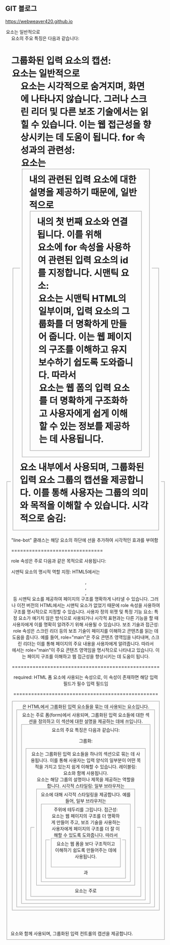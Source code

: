 ## GIT 블로그
https://webweaver420.github.io

<legend> 요소는 일반적으로 <fieldset> 요소와 함께 사용되며, 그룹화된 입력 컨트롤의 캡션을 제공합니다. <legend> 요소의 주요 특징은 다음과 같습니다:

그룹화된 입력 요소의 캡션: <legend> 요소는 일반적으로 <fieldset> 요소 내부에서 사용되며, 그룹화된 입력 요소 그룹의 캡션을 제공합니다. 이를 통해 사용자는 그룹의 의미와 목적을 이해할 수 있습니다.
시각적으로 숨김: <legend> 요소는 시각적으로 숨겨지며, 화면에 나타나지 않습니다. 그러나 스크린 리더 및 다른 보조 기술에서는 읽힐 수 있습니다. 이는 웹 접근성을 향상시키는 데 도움이 됩니다.
for 속성과의 관련성: <legend> 요소는 <fieldset> 내의 관련된 입력 요소에 대한 설명을 제공하기 때문에, 일반적으로 <fieldset> 내의 첫 번째 <label> 요소와 연결됩니다. 이를 위해 <legend> 요소에 for 속성을 사용하여 관련된 입력 요소의 id를 지정합니다.
시맨틱 요소: <legend> 요소는 시맨틱 HTML의 일부이며, 입력 요소의 그룹화를 더 명확하게 만들어 줍니다. 이는 웹 페이지의 구조를 이해하고 유지 보수하기 쉽도록 도와줍니다.
따라서 <legend> 요소는 웹 폼의 입력 요소를 더 명확하게 구조화하고 사용자에게 쉽게 이해할 수 있는 정보를 제공하는 데 사용됩니다.
===============================
 "line-bot" 클래스는 해당 요소의 하단에 선을 추가하여 시각적인 효과를 부여함

===============================

role 속성은 주로 다음과 같은 목적으로 사용됩니다:

시맨틱 요소의 명시적 역할 지정: HTML5에서는 <header>, <nav>, <main>, <footer> 등 시맨틱 요소를 제공하여 페이지의 구조를 명확하게 나타낼 수 있습니다. 그러나 이전 버전의 HTML에서는 시맨틱 요소가 없었기 때문에 role 속성을 사용하여 구조를 명시적으로 지정할 수 있습니다.
사용자 정의 위젯 및 특정 기능 요소: 특정 요소가 예기치 않은 방식으로 사용되거나 시각적 표현과는 다른 기능을 할 때 사용자에게 이를 명확히 알려주기 위해 사용될 수 있습니다.
보조 기술과 접근성: role 속성은 스크린 리더 등의 보조 기술이 페이지를 이해하고 콘텐츠를 읽는 데 도움을 줍니다. 예를 들어, role="main"은 주요 콘텐츠 영역임을 나타내며, 스크린 리더는 이를 통해 페이지의 주요 내용을 사용자에게 알려줍니다.
따라서 <main id="main" role="main">에서는 role="main"이 주요 콘텐츠 영역임을 명시적으로 나타내고 있습니다. 이는 페이지 구조를 이해하고 웹 접근성을 향상시키는 데 도움이 됩니다.


==================================================

required: HTML 폼 요소에 사용되는 속성으로, 이 속성이 존재하면 해당 입력 필드가 필수 입력 필드임

=================================================

<fieldset>은 HTML에서 그룹화된 입력 요소들을 묶는 데 사용되는 요소입니다. <fieldset> 요소는 주로 폼(form)에서 사용되며, 그룹화된 입력 요소들에 대한 섹션을 정의하고 이 섹션에 대한 설명을 제공하는 데에 쓰입니다.

<fieldset> 요소의 주요 특징은 다음과 같습니다:

그룹화: <fieldset> 요소는 그룹화된 입력 요소들을 하나의 섹션으로 묶는 데 사용됩니다. 이를 통해 사용자는 입력 양식의 일부분이 어떤 목적을 가지고 있는지 쉽게 이해할 수 있습니다.
레이블링: <fieldset> 요소는 주로 <legend> 요소와 함께 사용됩니다. <legend> 요소는 해당 그룹의 설명이나 제목을 제공하는 역할을 합니다.
시각적 스타일링: 일부 브라우저는 <fieldset> 요소에 대해 시각적 스타일링을 제공합니다. 예를 들어, 일부 브라우저는 <fieldset> 주위에 테두리를 그립니다.
접근성: <fieldset>과 <legend> 요소는 웹 페이지의 구조를 더 명확하게 만들어 주고, 보조 기술을 사용하는 사용자에게 페이지의 구조를 더 잘 이해할 수 있도록 도와줍니다.
따라서 <fieldset> 요소는 웹 폼을 보다 구조적이고 이해하기 쉽도록 만들어주는 데에 사용됩니다.










